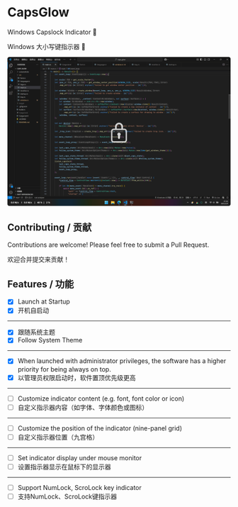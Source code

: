 # CapsGlow
 
Windows Capslock Indicator 🦆

Windows 大小写键指示器 🦆

![image](https://raw.githubusercontent.com/iKineticate/CapsGlow/refs/heads/main/screenshots/capslock.png)

## Contributing / 贡献

Contributions are welcome! Please feel free to submit a Pull Request.

欢迎合并提交来贡献！

## Features / 功能
- [x] Launch at Startup
- [x] 开机自启动
---
- [x] 跟随系统主题
- [x] Follow System Theme
---
- [x] When launched with administrator privileges, the software has a higher priority for being always on top.
- [x] 以管理员权限启动时，软件置顶优先级更高
---
- [ ] Customize indicator content (e.g. font, font color or icon)
- [ ] 自定义指示器内容（如字体、字体颜色或图标）
---
- [ ] Customize the position of the indicator (nine-panel grid)
- [ ] 自定义指示器位置（九宫格）
---
- [ ] Set indicator display under mouse monitor
- [ ] 设置指示器显示在鼠标下的显示器
---
- [ ] Support NumLock, ScroLock key indicator
- [ ] 支持NumLock、ScroLock键指示器